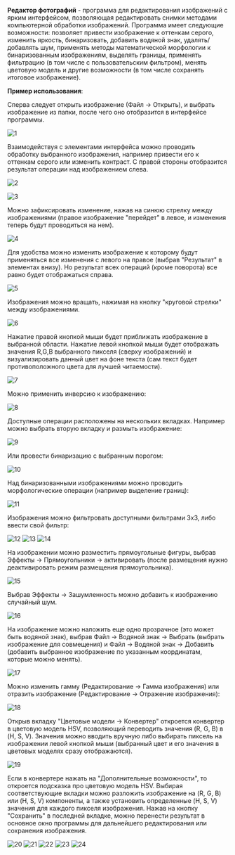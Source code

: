 **Редактор фотографий** - программа для редактирования изображений с ярким интерфейсом, позволяющая редактировать снимки методами компьютерной обработки изображений. Программа имеет следующие возможности: позволяет привести изображение к оттенкам серого, изменить яркость, бинаризовать, добавить водяной знак, удалять/добавлять шум, применять методы математической морфологии к бинаризованным изображениям, выделять границы, применять фильтрацию (в том числе с пользовательским фильтром), менять цветовую модель и другие возможности (в том числе сохранять итоговое изображение). 

**Пример использования**:

Сперва следует открыть изображение (Файл -> Открыть), и выбрать изображение из папки, после чего оно отобразится в интерфейсе программы. 

![1](../images/6/Screenshot_1.png)

Взаимодействуя с элементами интерфейса можно проводить обработку выбранного изображения, например привести его к оттенкам серого или изменить контраст. С правой стороны отобразится результат операции над изображением слева. 

![2](../images/6/Screenshot_2.png)

![3](../images/6/Screenshot_3.png)

Можно зафиксировать изменение, нажав на синюю стрелку между изображениями (правое изображение "перейдет" в левое, и изменения теперь будут проводиться на нем).

![4](../images/6/Screenshot_4.png)

Для удобства можно изменить изображение к которому будут применяться все изменения с левого на правое (выбрав "Результат" в элементах внизу). Но результат всех операций (кроме поворота) все равно будет отображаться справа.

![5](../images/6/Screenshot_5.png)

Изображения можно вращать, нажимая на кнопку "круговой стрелки" между изображениями. 

![6](../images/6/Screenshot_6.png)

Нажатие правой кнопкой мыши будет приближать изображение в выбранной области. Нажатие левой кнопкой мыши будет отображать значения R,G,B выбранного пикселя (сверху изображений) и визуализировать данный цвет на фоне текста (сам текст будет противоположного цвета для лучшей читаемости). 

![7](../images/6/Screenshot_7.png)

Можно применить инверсию к изображению:

![8](../images/6/Screenshot_8.png)

Доступные операции расположены на нескольких вкладках. Например можно выбрать вторую вкладку и размыть изображение:

![9](../images/6/Screenshot_9.png)

Или провести бинаризацию с выбранным порогом:

![10](../images/6/Screenshot_10.png)

Над бинаризованными изображениями можно проводить морфологические операции (например выделение границ):

![11](../images/6/Screenshot_11.png)

Изображения можно фильтровать доступными фильтрами 3x3, либо ввести свой фильтр:

![12](../images/6/Screenshot_12.png)
![13](../images/6/Screenshot_13.png)
![14](../images/6/Screenshot_14.png)

На изображении можно разместить прямоугольные фигуры, выбрав Эффекты -> Прямоугольники -> активировать (после размещения нужно деактивировать режим размещения прямоугольника).

![15](../images/6/Screenshot_15.png)

Выбрав Эффекты -> Зашумленность можно добавить к изображению случайный шум. 

![16](../images/6/Screenshot_16.png)

На изображение можно наложить еще одно прозрачное (это может быть водяной знак), выбрав Файл -> Водяной знак -> Выбрать (выбрать изображение для совмещения) и Файл -> Водяной знак -> Добавить (добавить выбранное изображение по указанным координатам, которые можно менять). 

![17](../images/6/Screenshot_17.png)

Можно изменить гамму (Редактирование -> Гамма изображения) или отразить изображение (Редактирование -> Отражение изображения):

![18](../images/6/Screenshot_18.png)

Открыв вкладку "Цветовые модели -> Конвертер" откроется конвертер в цветовую модель HSV, позволяющий переводить значения (R, G, B) в (H, S, V). Значения можно вводить вручную либо выбирать пиксель на изображении левой кнопкой мыши (выбранный цвет и его значения в цветовых моделях сразу отображаются). 

![19](../images/6/Screenshot_19.png) 

Если в конвертере нажать на "Дополнительные возможности", то откроется подсказка про цветовую модель HSV. Выбирая соответствующие вкладки можно разложить изображение на (R, G, B) или (H, S, V) компоненты, а также установить определенные (H, S, V) значения для каждого пикселя изображения. Нажав на кнопку "Сохранить" в последней вкладке, можно перенести результат в основное окно программы для дальнейшего редактирования или сохранения изображения.

![20](../images/6/Screenshot_20.png)
![21](../images/6/Screenshot_21.png)
![22](../images/6/Screenshot_22.png)
![23](../images/6/Screenshot_24.png)
![24](../images/6/Screenshot_23.png)
